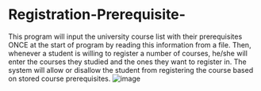 # Registration-Prerequisite-

This program will input the university course list with their prerequisites ONCE at the start of program by reading this information from a file. Then, whenever a student is willing to register a number of courses, he/she will enter the courses they studied and the ones they want to register in. The system will allow or disallow the student from registering the course based on stored course prerequisites.
![image](https://github.com/Lujain77/Registration-Prerequisite-/assets/86966919/39d140a4-b67b-4105-ae6f-1845f17a1152)
